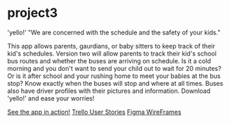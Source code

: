 # project3
'yello!'
"We are concerned with the schedule and the safety of your kids."

This app allows parents, gaurdians, or baby sitters to keep track of their kid's schedules. Version two will allow parents to track their kid's school bus routes and whether the buses are arriving on schedule. Is it a cold morning and you don't want to send your child out to wait for 20 minutes? Or is it after school and your rushing home to meet your babies at the bus stop? Know exactly when the buses will stop and where at all times. Buses also have driver profiles with their pictures and information. Download 'yello!' and ease your worries!

[See the app in action!](https://cornfleur.herokuapp.com/)
[Trello User Stories](https://trello.com/b/5bwZQ7ym/yello)
[Figma WireFrames](https://www.figma.com/file/gpu5yAt0JhPSlwsMQpshzz/yello!-app-Wireframes)

